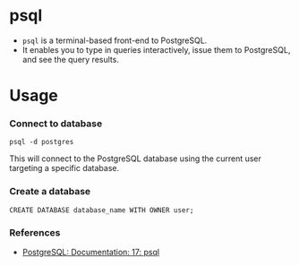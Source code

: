 # psql
- `psql` is a terminal-based front-end to PostgreSQL.
- It enables you to type in queries interactively, issue them to PostgreSQL, and see the query results.

# Usage

### Connect to database
```
psql -d postgres
```

This will connect to the PostgreSQL database using the current user targeting a specific database.

### Create a database
```
CREATE DATABASE database_name WITH OWNER user;
```



### References
- [PostgreSQL: Documentation: 17: psql](https://www.postgresql.org/docs/current/app-psql.html)
